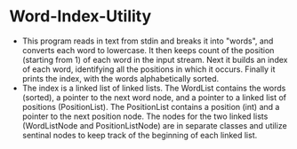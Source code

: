 # Word-Index-Utility
* This program reads in text from stdin and breaks it into "words", and converts each word to lowercase. It then keeps count of the position (starting from 1) of each word in the input stream. Next it builds an index of each word, identifying all the positions in which it occurs. Finally it prints the index, with the words alphabetically sorted. 
* The index is a linked list of linked lists. The WordList contains the words (sorted), a pointer to the next word node, and a pointer to a linked list of positions (PositionList). The PositionList contains a position (int) and a pointer to the next position node. The nodes for the two linked lists (WordListNode and PositionListNode) are in separate classes and utilize sentinal nodes to keep track of the beginning of each linked list.